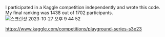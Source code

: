 I participated in a Kaggle competition independently and wrote this code. My final ranking was 1438 out of 1702 participants.
![스크린샷 2023-10-27 오후 9 44 52](https://github.com/yoooooooonji/kaggle-Binary/assets/72339970/6e1f34fc-0867-4fcb-b3ad-0dced586a461)

https://www.kaggle.com/competitions/playground-series-s3e23


